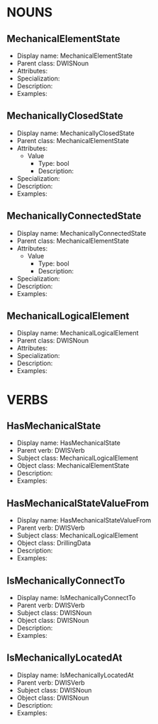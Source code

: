 # NOUNS
## MechanicalElementState <!-- NOUN -->
- Display name: MechanicalElementState
- Parent class: DWISNoun
- Attributes:
- Specialization:
- Description: 
- Examples:
## MechanicallyClosedState <!-- NOUN -->
- Display name: MechanicallyClosedState
- Parent class: MechanicalElementState
- Attributes:
  - Value
    - Type: bool
    - Description: 
- Specialization:
- Description: 
- Examples:
## MechanicallyConnectedState <!-- NOUN -->
- Display name: MechanicallyConnectedState
- Parent class: MechanicalElementState
- Attributes:
  - Value
    - Type: bool
    - Description: 
- Specialization:
- Description: 
- Examples:
## MechanicalLogicalElement <!-- NOUN -->
- Display name: MechanicalLogicalElement
- Parent class: DWISNoun
- Attributes:
- Specialization:
- Description: 
- Examples:


# VERBS
## HasMechanicalState <!-- VERB -->
- Display name: HasMechanicalState
- Parent verb: DWISVerb
- Subject class: MechanicalLogicalElement
- Object class: MechanicalElementState
- Description: 
- Examples: 
## HasMechanicalStateValueFrom <!-- VERB -->
- Display name: HasMechanicalStateValueFrom
- Parent verb: DWISVerb
- Subject class: MechanicalLogicalElement
- Object class: DrillingData
- Description: 
- Examples: 
## IsMechanicallyConnectTo <!-- VERB -->
- Display name: IsMechanicallyConnectTo
- Parent verb: DWISVerb
- Subject class: DWISNoun
- Object class: DWISNoun
- Description: 
- Examples: 
## IsMechanicallyLocatedAt <!-- VERB -->
- Display name: IsMechanicallyLocatedAt
- Parent verb: DWISVerb
- Subject class: DWISNoun
- Object class: DWISNoun
- Description: 
- Examples: 

